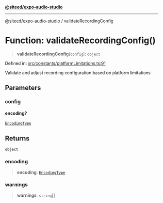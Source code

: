[**@siteed/expo-audio-studio**](../README.md)

***

[@siteed/expo-audio-studio](../README.md) / validateRecordingConfig

# Function: validateRecordingConfig()

> **validateRecordingConfig**(`config`): `object`

Defined in: [src/constants/platformLimitations.ts:91](https://github.com/deeeed/expo-audio-stream/blob/c4291a82cc740b4d4790c69ae7e7cc07f1e8fb1a/packages/expo-audio-studio/src/constants/platformLimitations.ts#L91)

Validate and adjust recording configuration based on platform limitations

## Parameters

### config

#### encoding?

[`EncodingType`](../type-aliases/EncodingType.md)

## Returns

`object`

### encoding

> **encoding**: [`EncodingType`](../type-aliases/EncodingType.md)

### warnings

> **warnings**: `string`[]

